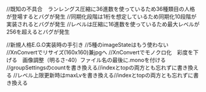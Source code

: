 //既知の不具合　ランレングス圧縮に36進数を使っているため36種類目の人格が登場するとバグが発生 
//同期化段階は1桁を想定しているため同期化10段階が実装されるとバグが発生
//レベルは圧縮に16進数を使っているため最大レベルが256を超えるとバグが発生

//新規人格E.G.O実装時の手引き
//5種のimageStateはもう使わない
//XnConvertでリサイズ(160x160)兼jpgへ
//XnConvertでモノクロ化　彩度を下げる　画像調整（明るさ-40）ファイル名の最後に.monoを付ける
//groupSettingsのcountを書き換える//indexとtopの両方とも忘れずに書き換える
//レベル上限更新時はmaxLvを書き換える//indexとtopの両方とも忘れずに書き換える
